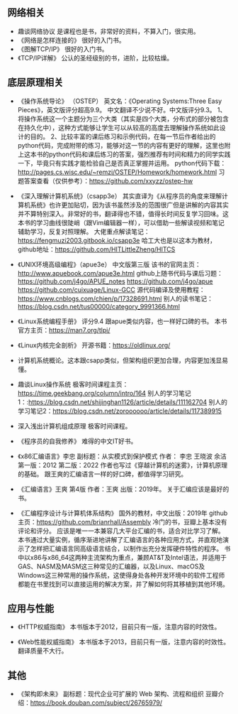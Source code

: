 ## 网络相关
- 趣谈网络协议
是课程也是书，非常好的资料，不算入门，很实用。
- 《网络是怎样连接的》
很好的入门书。
- 《图解TCP/IP》
很好的入门书。
- 《TCP/IP详解》
公认的圣经级别的书，进阶，比较枯燥。

## 底层原理相关
- 《操作系统导论》 （OSTEP）
英文名：《Operating Systems:Three Easy Pieces》，英文版评分超高9.9。
中文翻译不少说不好。中文版评分9.3。
1、将操作系统这一个主题分为三个大类（其实是四个大类，分布式的部分被包含在持久化中），这种方式能够让学生可以从较高的高度去理解操作系统如此设计的目的。
2、比较丰富的课后练习和示例代码，在每一节后作者给出的python代码，完成附带的练习，能够对这一节的内容有更好的理解，这里也附上这本书的python代码和课后练习的答案，强烈推荐有时间和精力的同学实践一下，毕竟只有实践才能检验自己是否真正掌握并运用。
python代码下载：http://pages.cs.wisc.edu/~remzi/OSTEP/Homework/homework.html
习题答案查看（仅供参考）：https://github.com/xxyzz/ostep-hw

- 《深入理解计算机系统》（csapp3e）
其实直译为《从程序员的角度来理解计算机系统》也许更加贴切，因为该书虽然涉及的范围很广但是讲解的内容其实并不算特别深入。非常好的书，翻译得也不错，值得长时间反复学习回味。这本书的学习曲线很陡峭（跟Vim编辑器一样），可以借助一些解读视频和笔记辅助学习，反复对照理解。
大佬重点解读笔记：https://fengmuzi2003.gitbook.io/csapp3e
哈工大也是以这本为教材，github地址：https://github.com/HITLittleZheng/HITCS

- 《UNIX环境高级编程》（apue3e）
中文版第三版 
该书的官网主页：http://www.apuebook.com/apue3e.html
github上随书代码与课后习题：
https://github.com/j4go/APUE_notes
https://github.com/j4go/apue
https://github.com/cuixuage/Linux-GCC
源代码编译及使用教程：https://www.cnblogs.com/chien/p/17328691.html
别人的读书笔记：https://blog.csdn.net/tus00000/category_9991366.html

- 《Linux系统编程手册》
评分9.4 跟apue类似内容，也一样好口碑的书。
本书官方主页：https://man7.org/tlpi/

- 《Linux内核完全剖析》
开源书籍：https://oldlinux.org/

- 计算机系统概论。这本跟csapp类似，但架构组织更加合理，内容更加浅显易懂。

- 趣谈Linux操作系统
极客时间课程主页：https://time.geekbang.org/column/intro/164
别人的学习笔记1：:https://blog.csdn.net/shijinghan1126/article/details/111162704
别人的学习笔记2：https://blog.csdn.net/zoroooooo/article/details/117389915

- 深入浅出计算机组成原理
极客时间课程。

- 《程序员的自我修养》
难得的中文IT好书。

- 《x86汇编语言》李忠
副标题：从实模式到保护模式
作者： 李忠 王晓波 余洁
第一版：2012
第二版：2022
作者也写过《穿越计算机的迷雾》，计算机原理的基础。
跟王爽的汇编语言一样的好口碑，都值得学习研究。

- 《汇编语言》王爽
第4版  作者：王爽
出版：2019年。
关于汇编应该是最好的书。

- 《汇编程序设计与计算机体系结构》
国外的教材，中文出版：2019年
github主页：https://github.com/brianrhall/Assembly
冷门的书，豆瓣上基本没有评论和评分。
应该是唯一一本兼容几大平台汇编的书，适合对比学习了解。
本书通过大量实例，循序渐进地讲解了汇编语言的各种应用方式，并直观地演示了怎样把汇编语言同高级语言结合，以制作出充分发挥硬件特性的程序。
书中以x86与x86_64这两种主流架构为重点，兼顾AT&T及Intel语法，并适用于GAS、NASM及MASM这三种常见的汇编器，以及Linux、macOS及Windows这三种常用的操作系统，这使得身处各种开发环境中的软件工程师都能在书里找到可以直接运用的解决方案，并了解如何将其移植到其他环境。

## 应用与性能
- 《HTTP权威指南》
本书版本于2012，目前只有一版，注意内容的时效性。

- 《Web性能权威指南》
本书版本于2013，目前只有一版，注意内容的时效性。翻译质量不大行。

## 其他
- 《架构即未来》
副标题：现代企业可扩展的 Web 架构、流程和组织
豆瓣介绍：https://book.douban.com/subject/26765979/
